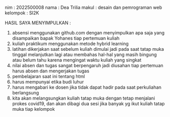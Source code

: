 nim : 2022500008
nama : Dea Trilia
makul : desain dan pemrograman web
kelompok : SI2K

HASIL SAYA MENYIMPULKAN :
1. absensi menggunakan github.com dengan menyimpulkan apa saja yang disampaikan bapak Yohanes tiap pertemuan kuliah
2. kuliah praktikum menggunakan metode hybrid learning
3. latihan dikerjakan saat sebelum kuliah dimulai jadi pada saat tatap muka tinggal melanjutkan lagi atau membahas hal-hal yang masih bingung atau belum tahu karena mengingat waktu kuliah yang singkat
4. nilai absen dan tugas sangat berpengaruh jadi diusahan tiap pertemuan harus absen dan mengerjakan tugas
5. pembelajaran saat ini tentang html
6. harus mempunyai etika budi luhur
7. harus mengabari ke dosen jika tidak dapat hadir pada saat perkuliahan berlangsung
8. kita akan melangsungkan kuliah tatap muka dengan tetap menjalani prokes covid19, dan akan dibagi dua sesi jika banyak yg ikut kuliah tatap muka tiap kelompok
